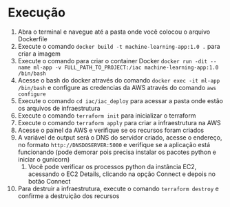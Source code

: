 # Execução

1. Abra o terminal e navegue até a pasta onde você colocou o arquivo Dockerfile
2. Execute o comando `docker build -t machine-learning-app:1.0 .` para criar a imagem
3. Execute o comando para criar o container Docker `docker run -dit --name ml-app -v FULL_PATH_TO_PROJECT:/iac machine-learning-app:1.0 /bin/bash`
4. Acesse o bash do docker através do comando `docker exec -it ml-app /bin/bash` e configure as credencias da AWS através do comando `aws configure`
5. Execute o comando `cd iac/iac_deploy` para acessar a pasta onde estão os arquivos de infraestrutura
6. Execute o comando `terraform init` para inicializar o terraform
7. Execute o comando `terraform apply` para criar a infraestrutura na AWS
8. Acesse o painel da AWS e verifique se os recursos foram criados
9. A variável de output será o DNS do servidor criado, acesse o endereço, no formato `http://DNSDOSERVER:5000` e verifique se a aplicação está funcionando (pode demorar pois precisa instalar os pacotes python e iniciar o gunicorn)
   1.  Você pode verificar os processos python da instância EC2, acessando o EC2 Details, clicando na opção Connect e depois no botão Connect
10. Para destruir a infraestrutura, execute o comando `terraform destroy` e confirme a destruição dos recursos
